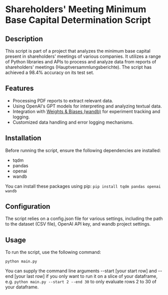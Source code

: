 # Shareholders' Meeting Minimum Base Capital Determination Script

## Description
This script is part of a project that analyzes the minimum base capital present in shareholders' meetings of various companies. It utilizes a range of Python libraries and APIs to process and analyze data from reports of shareholders' meetings (Hauptversammlungsberichte). The script has achieved a 98.4% accuracy on its test set.

## Features
- Processing PDF reports to extract relevant data.
- Using OpenAI's GPT models for interpreting and analyzing textual data.
- Integration with [Weights & Biases (wandb)](http://wandb.ai/) for experiment tracking and logging.
- Customized data handling and error logging mechanisms.

## Installation
Before running the script, ensure the following dependencies are installed:
- tqdm
- pandas
- openai
- wandb

You can install these packages using pip:
```pip install tqdm pandas openai wandb```

## Configuration

The script relies on a config.json file for various settings, including the path to the dataset (CSV file), OpenAI API key, and wandb project settings.

## Usage

To run the script, use the following command:

```python main.py```

You can supply the command line arguments --start [your start row] and --end [your last row] if you only want to run it on a slice of your dataframe, e.g. ```python main.py --start 2 --end 30``` to only evaluate rows 2 to 30 of your dataframe.
